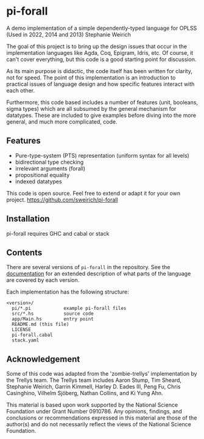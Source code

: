 pi-forall
=========

A demo implementation of a simple dependently-typed language for OPLSS
(Used in 2022, 2014 and 2013)
Stephanie Weirich

The goal of this project is to bring up the design issues that occur in the
implementation languages like Agda, Coq, Epigram, Idris, etc. Of course, it
can't cover everything, but this code is a good starting point for discussion.

As its main purpose is didactic, the code itself has been written for
clarity, not for speed. The point of this implementation is an introduction to
practical issues of language design and how specific features interact with
each other. 

Furthermore, this code based includes a number of features (unit, booleans,
sigma types) which are all subsumed by the general mechanism for
datatypes. These are included to give examples before diving into the more
general, and much more complicated, code. 


Features
--------
  - Pure-type-system (PTS) representation (uniform syntax for all levels)
  - bidirectional type checking
  - irrelevant arguments (forall)
  - propositional equality 
  - indexed datatypes 


This code is open source. Feel free to extend or adapt it for your own
project. 
  https://github.com/sweirich/pi-forall


Installation
----------
  pi-forall requires GHC and cabal or stack
  

Contents
--------

There are several versions of `pi-forall` in the repository. See the 
[documentation](https://github.com/sweirich/pi-forall/blob/2022/doc/oplss.pdf) for an extended description of what parts of the language
are covered by each version. 

Each implementation has the following structure:

```
<version>/
  pi/*.pi            example pi-forall files
  src/*.hs           source code
  app/Main.hs        entry point
  README.md (this file)
  LICENSE
  pi-forall.cabal
  stack.yaml         

```

Acknowledgement
---------------

Some of this code was adapted from the 'zombie-trellys' implementation by the
Trellys team. The Trellys team includes Aaron Stump, Tim Sheard, Stephanie
Weirich, Garrin Kimmell, Harley D. Eades III, Peng Fu, Chris Casinghino,
Vilhelm Sjöberg, Nathan Collins, and Ki Yung Ahn.

This material is based upon work supported by the National Science Foundation
under Grant Number 0910786. Any opinions, findings, and conclusions or
recommendations expressed in this material are those of the author(s) and do
not necessarily reflect the views of the National Science Foundation.
